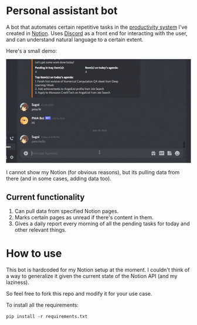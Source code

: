 # Personal assistant bot

A bot that automates certain repetitive tasks in the [productivity system](https://gettingthingsdone.com/) I've created in [Notion](https://www.notion.so/). Uses [Discord](https://discord.com/) as a front end for interacting with the user, and can understand natural language to a certain extent.

Here's a small demo:

![Bot demo](./demo.gif)

I cannot show my Notion (for obvious reasons), but its pulling data from there (and in some cases, adding data too).

## Current functionality

1. Can pull data from specified Notion pages.
2. Marks certain pages as unread if there's content in them.
3. Gives a daily report every morning of all the pending tasks for today and other relevant things.

# How to use

This bot is hardcoded for my Notion setup at the moment. I couldn't think of a way to generalize it given the current state of the Notion API (and my laziness).

So feel free to fork this repo and modify it for your use case.

To install all the requirements:
```
pip install -r requirements.txt
```